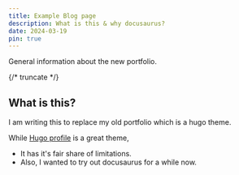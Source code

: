 ```yaml
---
title: Example Blog page
description: What is this & why docusaurus?
date: 2024-03-19
pin: true
---
```


General information about the new portfolio.


{/* truncate */}

<!-- DELETE THIS FILE -->

## What is this?

I am writing this to replace my old portfolio which is a hugo theme. 

While [Hugo profile](https://themes.gohugo.io/hugo-profile/) is a great theme,  
- It has it's fair share of limitations.
- Also, I wanted to try out docusaurus for a while now. 